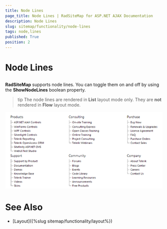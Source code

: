 ```yaml
---
title: Node Lines
page_title: Node Lines | RadSiteMap for ASP.NET AJAX Documentation
description: Node Lines
slug: sitemap/functionality/node-lines
tags: node,lines
published: True
position: 2
---
```


# Node Lines



## 

**RadSiteMap** supports node lines. You can toggle them on and off by using the **ShowNodeLines** boolean property.

>tip The node lines are rendered in **List** layout mode only. They are **not** rendered in **Flow** layout mode.
>


![RadSiteMap Node Lines](images/sitemap_nodelines.png)

# See Also

 * [Layout]({%slug sitemap/functionality/layout%})
